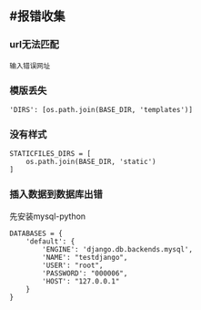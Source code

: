 #报错收集
---

### url无法匹配

```
输入错误网址
```

### 模版丢失

```
'DIRS': [os.path.join(BASE_DIR, 'templates')]
```
### 没有样式

```
STATICFILES_DIRS = [
    os.path.join(BASE_DIR, 'static')
]
```

### 插入数据到数据库出错

先安装mysql-python

```
DATABASES = {
    'default': {
        'ENGINE': 'django.db.backends.mysql',
        'NAME': "testdjango",
        'USER': "root",
        'PASSWORD': "000006",
        'HOST': "127.0.0.1"
    }
}

```